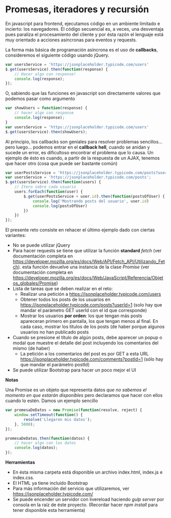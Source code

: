 

# Promesas, iteradores y recursión

En javascript para frontend, ejecutamos código en un ambiente limitado e incierto: los navegadores. El código secuencial es, a veces, una desventaja pues
paraliza el procesamiento del cliente y por ésta razón el lenguaje está muy orientado a acciones asíncronas para eventos y requests.

La forma más básica de programación asíncrona es el uso de **callbacks**, consideremos el siguiente código usando jQuery.

```javascript
var usersService = 'https://jsonplaceholder.typicode.com/users'
$.get(usersService).then(function(response) {
    // Hacer algo con response!
    console.log(response);
});
```

O, sabiendo que las funciones en javascript son directamente valores que podemos pasar como argumento

```javascript
var showUsers = function(response) {
    // hacer algo con response
    console.log(response);
}
var usersService = 'https://jsonplaceholder.typicode.com/users'
$.get(usersService).then(showUsers);
```

Al principio, los callbacks son geniales para resolver problemas sencillos... pero luego... podemos entrar en el **callback hell**, cuando se anidan y sucede un error,
es dificultoso encontrar el problema que lo causa. Un ejemplo de ésto es cuando, a partir de la respuesta de un AJAX, tenemos que hacer otro (cosa que puede ser bastante común)

```javascript
var userPostsService = 'https://jsonplaceholder.typicode.com/posts?userId=';
var usersService = 'https://jsonplaceholder.typicode.com/posts';
$.get(usersService).then(function(users) {
    // Itero sobre cada usuario
    users.forEach(function(user) {
        $.get(userPostsService + user.id).then(function(postsOfUser) {
            console.log('Mostrando posts del usuario', user.id)
            console.log(postsOfUser)
        })
    })
});
```


El presente reto consiste en rehacer el último ejemplo dado con ciertas variantes:

* No se puede utilizar jQuery
* Para hacer requests se tiene que utilizar la función **standard** *fetch* (ver documentación completa en https://developer.mozilla.org/es/docs/Web/API/Fetch_API/Utilizando_Fetch). 
esta función devuelve una instancia de la clase *Promise* (ver documentación completa en https://developer.mozilla.org/es/docs/Web/JavaScript/Referencia/Objetos_globales/Promise)
* Lista de tareas que se deben realizar en el reto:
    * Realizar una petición a https://jsonplaceholder.typicode.com/users
    * Obtener todos los posts de los usuarios en https://jsonplaceholder.typicode.com/posts?userId=1 (solo hay que mandar el parámetro GET userId con el id que corresponde)
    * Mostrar los usuarios **por orden**: los que tengan más posts apareceran primero en pantalla, los que tengan menos al final. En cada caso, mostrar los títulos de los posts (de haber
    porque algunos usuarios no han publicado posts
* Cuando se presione el título de algún posts, debe aparecer un popup o modal que muestre el detalle del post incluyendo los comentarios del mismo (de haber)
    * La petición a los comentarios del post es por GET a esta URL https://jsonplaceholder.typicode.com/comments?postId=1 (sólo hay que mandar el parámetro postId)
* Se puede utilizar Bootstrap para hacer un poco mejor el UI

**Notas**

Una Promise es un objeto que representa datos *que no sabemos el momento en que estarán disponibles* pero declaramos que hacer con ellos cuando lo estén. Damos un ejemplo sencillo 

```javascript
var promesaDeDatos = new Promise(function(resolve, reject) {
    window.setTimeout(function() {
        resolve('Llegaron mis datos');
    }, 5000);
});

promesaDeDatos.then(function(datos) {
    // hacer algo con los datos
    console.log(datos);
});
```


**Herramientas**
* En ésta misma carpeta está disponible un archivo index.html, index.js e index.css.
* El HTML ya tiene incluído Bootstrap
* Para más información del servicio que utilizaremos, ver https://jsonplaceholder.typicode.com/
* Se puede encender un servidor con livereload haciendo *gulp server* por consola en la raíz de éste proyecto. (Recordar hacer *npm install* para tener disponible esta herramienta)